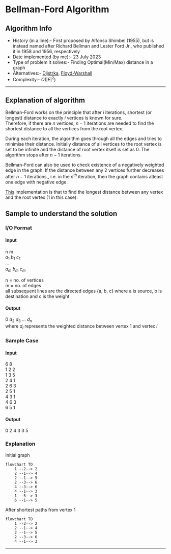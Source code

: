 # Bellman-Ford Algorithm
## Algorithm Info
- History (in a line):- First proposed by Alfonso Shimbel (1955), but is instead named after Richard Bellman and Lester Ford Jr., who published it in 1958 and 1956, respectively
- Date implemented (by me):- 23 July 2023
- Type of problem it solves:- Finding Optimal(Min/Max) distance in a graph
- Alternatives:- [Dijstrka](https://github.com/DarkMenacer/Legacy/tree/main/Programming/Classic%20Algorithms/Dijstrka/Dijstrka.md), [Floyd-Warshall](https://github.com/DarkMenacer/Legacy/tree/main/Programming/Classic%20Algorithms/Floyd%20Warshall/Floyd_Warshall.md)
- Complexity:- $O(|E|^2)$

---
## Explanation of algorithm

Bellman-Ford works on the principle that after $i$ iterations, shortest (or longest) distance to exactly $i$ vertices is known for sure.\
Therefore, if there are $n$ vertices, $n-1$  iterations are needed to find the shortest distance to all the vertices from the root vertex.

During each iteration, the algorithm goes through all the edges and tries to minimise their distance.
Initially distance of all vertices to the root vertex is set to be infinite and the distance of root vertex itself is set as 0.
The algorithm stops after $n-1$ iterations.

Bellman-Ford can also be used to check existence of a negatively weighted edge in the graph. If the distance between any 2 vertices further decreases after $n-1$ iterations,,
i.e. in the $n^{th}$ iteration, then the graph contains atleast one edge with negative edge.

[This](https://github.com/DarkMenacer/Legacy/tree/main/Programming/Classic%20Algorithms/Bellman%20Ford/Bellman_Ford.cpp) implementation is that to find the longest distance between any vertex and the root vertex (1 in this case).

## Sample to understand the solution

### I/O Format

#### Input
n m\
$a_1$ $b_1$ $c_1$\
...\
$a_m$ $b_m$ $c_m$

n = no. of vertices\
m = no. of edges\
all subsequent lines are the directed edges {a, b, c} where a is source, b is destination and c is the weight

#### Output
0 $d_2$ $d_3$ ...  $d_n$\
where $d_i$ represents the weighted distance between vertex $1$ and vertex $i$

### Sample Case

#### Input
6 8\
1 2 2\
1 3 5\
2 4 1\
2 6 3\
2 5 1\
4 3 1\
4 6 3\
6 5 1

#### Output
0 2 4 3 3 5

### Explanation

Initial graph
```mermaid
flowchart TD
	1 --2--> 2
	2 --1--> 4
	2 --1--> 5
	2 --3--> 6
	4 --3--> 6
	4 --1--> 3
	1 --5--> 3
	6 --1--> 5
```

After shortest paths from vertex 1
```mermaid
flowchart TD
	1 --2--> 2
	2 --1--> 4
	2 --1--> 5
	2 --3--> 6
	4 --1--> 3
```

---
